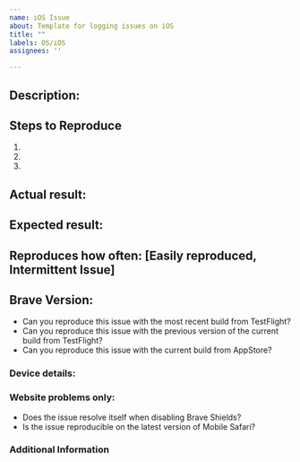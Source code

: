 ```yaml
---
name: iOS Issue
about: Template for logging issues on iOS
title: ""
labels: OS/iOS
assignees: ''

---
```


<!-- Have you searched for similar issues? Before submitting this issue, please check the open issues and add a note before logging a new issue. 

PLEASE USE THE TEMPLATE BELOW TO PROVIDE INFORMATION ABOUT THE ISSUE. 
INSUFFICIENT INFO WILL GET THE ISSUE CLOSED. IT WILL ONLY BE REOPENED AFTER SUFFICIENT INFO IS PROVIDED-->

## Description: 


## Steps to Reproduce 
  1.
  2.
  3.

## Actual result: <!-- Add screenshots if needed -->


## Expected result:


## Reproduces how often: [Easily reproduced, Intermittent Issue]


## Brave Version: <!-- Provide full details Eg: 1.62.0 (102) -->

- Can you reproduce this issue with the most recent build from TestFlight? 
- Can you reproduce this issue with the previous version of the current build from TestFlight? 
- Can you reproduce this issue with the current build from AppStore? 

### Device details: <!-- Model type and iOS version Eg: iPhone 6s+ (iOS 10.3.3)-->


### Website problems only:
- Does the issue resolve itself when disabling Brave Shields?
- Is the issue reproducible on the latest version of Mobile Safari? 

### Additional Information
<!-- Any additional information, related issues, extra QA steps, configuration or data that might be necessary to reproduce the issue -->
